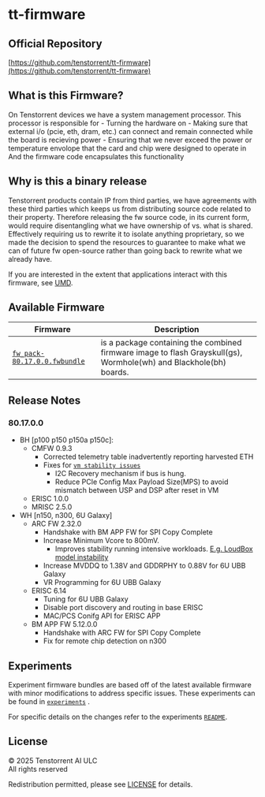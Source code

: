 # tt-firmware

## Official Repository
[https://github.com/tenstorrent/tt-firmware](https://github.com/tenstorrent/tt-firmware)

## What is this Firmware?

On Tenstorrent devices we have a system management processor.
This processor is responsible for
    - Turning the hardware on
    - Making sure that external i/o (pcie, eth, dram, etc.) can connect and remain connected while the board is recieving power
    - Ensuring that we never exceed the power or temperature envolope that the card and chip were designed to operate in
And the firmware code encapsulates this functionality

## Why is this a binary release

Tenstorrent products contain IP from third parties, we have agreements with these third parties which keeps us from distributing source code related to their property.
Therefore releasing the fw source code, in its current form, would require disentangling what we have ownership of vs. what is shared. Effectively requiring us to rewrite it to isolate anything proprietary, so we made the decision to spend the resources to
guarantee to make what we can of future fw open-source rather than going back to rewrite what we already have.

If you are interested in the extent that applications interact with this firmware, see [UMD](https://github.com/tenstorrent/tt-umd).

## Available Firmware

| Firmware | Description |
| --- | --- |
| [`fw_pack-80.17.0.0.fwbundle`](fw_pack-80.17.0.0.fwbundle) | is a package containing the  combined firmware image to flash Grayskull(gs),  Wormhole(wh) and  Blackhole(bh) boards.|

## Release Notes

### 80.17.0.0
- BH [p100 p150 p150a p150c]: 
  - CMFW 0.9.3
    - Corrected telemetry table inadvertently reporting harvested ETH
    - Fixes for [`vm stability issues`](https://github.com/tenstorrent/tt-metal/issues/18672)
      - I2C Recovery mechanism if bus is hung.
      - Reduce PCIe Config Max Payload Size(MPS) to avoid mismatch between USP and DSP after reset in VM
  - ERISC 1.0.0
  - MRISC 2.5.0
- WH [n150, n300, 6U Galaxy]
  - ARC FW 2.32.0
    - Handshake with BM APP FW for SPI Copy Complete
    - Increase Minimum Vcore to 800mV.
      - Improves stability running intensive workloads. [E.g. LoudBox model instability](https://github.com/tenstorrent/cloud/issues/3217)
    - Increase MVDDQ to 1.38V and GDDRPHY to 0.88V for 6U UBB Galaxy
    - VR Programming for 6U UBB Galaxy
  - ERISC 6.14
    - Tuning for 6U UBB Galaxy
    - Disable port discovery and routing in base ERISC
    - MAC/PCS Conifg API for ERISC APP
  - BM APP FW 5.12.0.0
    - Handshake with ARC FW for SPI Copy Complete
    - Fix for remote chip detection on n300


## Experiments

Experiment firmware bundles are based off of the latest available firmware with minor modifications to address specific issues. These experiments can be found in [`experiments`](experiments/) .

For specific details on the changes refer to the experiments [`README`](experiments/README.md).

## License
© 2025 Tenstorrent AI ULC<br/>
All rights reserved

Redistribution permitted, please see [LICENSE](LICENSE) for details.

